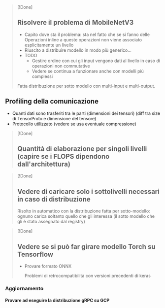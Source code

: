 > [!Done]
>
> ## Risolvere il problema di MobileNetV3
>
> - Capito dove sta il problema: sta nel fatto che se si fanno delle Operazioni inline a queste operazioni non viene associato esplicitamente un livello
> - Riuscito a distribuire modello in modo più generico...
> - TODO
>   - Gestire ordine con cui gli input vengono dati al livello in caso di operazioni non commutative
>   - Vedere se continua a funzionare anche con modelli più complessi
>
> Fatta distribuzione per sotto modello con multi-input e multi-output.

## Profiling della comunicazione

- Quanti dati sono trasferiti tra le parti (dimensioni dei tensori) (diff tra size di TensorProto e dimensione del tensore)
- Protocollo utilizzato (vedere se usa eventuale compressione)

> [!Done]
>
> ## Quantità di elaborazione per singoli livelli (capire se i FLOPS dipendono dall'architettura)

> [!Done]
>
> ## Vedere di caricare solo i sottolivelli necessari in caso di distribuzione
>
> Risolto in automatico con la distribuzione fatta per sotto-modello: ognuno carica soltanto quello che gli interessa (il sotto modello che gli è stato assegnato dal registry)

> [!Done]
>
> ## Vedere se si può far girare modello Torch su Tensorflow
>
> - Provare formato ONNX
>
>   Problemi di retrocompatibilità con versioni precedenti di keras

### Aggiornamento

#### Provare ad eseguire la distribuzione gRPC su GCP
